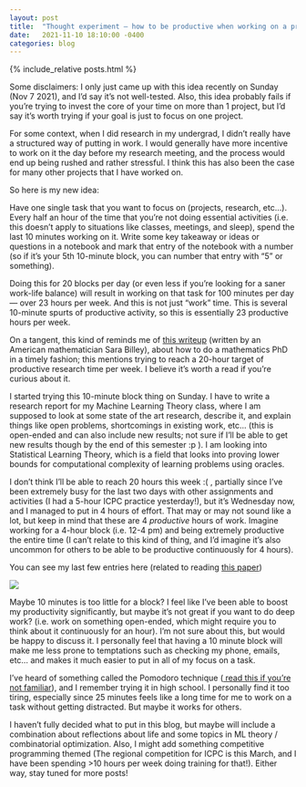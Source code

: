 ```yaml
---
layout: post
title:  "Thought experiment — how to be productive when working on a project"
date:   2021-11-10 18:10:00 -0400
categories: blog
---
```


{% include_relative posts.html %}

Some disclaimers: I only just came up with this idea recently on Sunday (Nov 7 2021), and I’d say it’s not well-tested. Also, this idea probably fails if you’re trying to invest the core of your time on more than 1 project, but I’d say it’s worth trying if your goal is just to focus on one project.

For some context, when I did research in my undergrad, I didn’t really have a structured way of putting in work. I would generally have more incentive to work on it the day before my research meeting, and the process would end up being rushed and rather stressful. I think this has also been the case for many other projects that I have worked on.

So here is my new idea:

Have one single task that you want to focus on (projects, research, etc…). Every half an hour of the time that you’re not doing essential activities (i.e. this doesn’t apply to situations like classes, meetings, and sleep), spend the last 10 minutes working on it. Write some key takeaway or ideas or questions in a notebook and mark that entry of the notebook with a number (so if it’s your 5th 10-minute block, you can number that entry with “5” or something).

Doing this for 20 blocks per day (or even less if you’re looking for a saner work-life balance) will result in working on that task for 100 minutes per day — over 23 hours per week. And this is not just “work” time. This is several 10-minute spurts of productive activity, so this is essentially 23 productive hours per week.

On a tangent, this kind of reminds me of <a href = "http://www.math.washington.edu/~billey/advice/timely.fashion.pdf">this writeup</a> (written by an American mathematician Sara Billey), about how to do a mathematics PhD in a timely fashion; this mentions trying to reach a 20-hour target of productive research time per week. I believe it’s worth a read if you’re curious about it.

I started trying this 10-minute block thing on Sunday. I have to write a research report for my Machine Learning Theory class, where I am supposed to look at some state of the art research, describe it, and explain things like open problems, shortcomings in existing work, etc… (this is open-ended and can also include new results; not sure if I’ll be able to get new results though by the end of this semester :p ). I am looking into Statistical Learning Theory, which is a field that looks into proving lower bounds for computational complexity of learning problems using oracles.

I don’t think I’ll be able to reach 20 hours this week :( , partially since I’ve been extremely busy for the last two days with other assignments and activities (I had a 5-hour ICPC practice yesterday!), but it’s Wednesday now, and I managed to put in 4 hours of effort. That may or may not sound like a lot, but keep in mind that these are 4 _productive_ hours of work. Imagine working for a 4-hour block (i.e. 12-4 pm) and being extremely productive the entire time (I can’t relate to this kind of thing, and I’d imagine it’s also uncommon for others to be able to be productive continuously for 4 hours).

You can see my last few entries here (related to reading <a href = "https://arxiv.org/pdf/1201.1214.pdf">this paper</a>)

![](../../../../files/nov10_notes.jpeg)

Maybe 10 minutes is too little for a block? I feel like I’ve been able to boost my productivity significantly, but maybe it’s not great if you want to do deep work? (i.e. work on something open-ended, which might require you to think about it continuously for an hour). I’m not sure about this, but would be happy to discuss it. I personally feel that having a 10 minute block will make me less prone to temptations such as checking my phone, emails, etc… and makes it much easier to put in all of my focus on a task.

I’ve heard of something called the Pomodoro technique (<a href = "https://en.wikipedia.org/wiki/Pomodoro_Technique "> read this if you’re not familiar</a>), and I remember trying it in high school. I personally find it too tiring, especially since 25 minutes feels like a long time for me to work on a task without getting distracted. But maybe it works for others.

I haven’t fully decided what to put in this blog, but maybe will include a combination about reflections about life and some topics in ML theory / combinatorial optimization. Also, I might add something competitive programming themed (The regional competition for ICPC is this March, and I have been spending >10 hours per week doing training for that!). Either way, stay tuned for more posts!